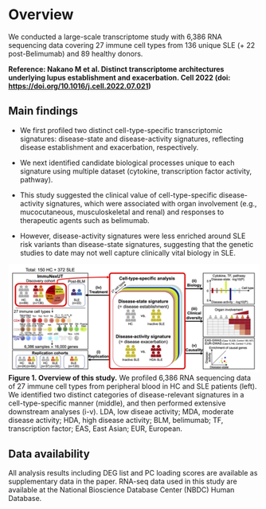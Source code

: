 # Overview
We conducted a large-scale transcriptome study with 6,386 RNA sequencing data covering 27 immune cell types from 136 unique SLE (+ 22 post-Belimumab) and 89 healthy donors.

**Reference: Nakano M et al. Distinct transcriptome architectures underlying lupus establishment and exacerbation. Cell 2022 (doi: https://doi.org/10.1016/j.cell.2022.07.021)**

## Main findings
- We first profiled two distinct cell-type-specific transcriptomic signatures: disease-state and disease-activity signatures, reflecting disease establishment and exacerbation, respectively.

- We next identified candidate biological processes unique to each signature using multiple dataset (cytokine, transcription factor activity, pathway).

- This study suggested the clinical value of cell-type-specific disease-activity signatures, which were associated with organ involvement (e.g., mucocutaneous, musculoskeletal and renal) and responses to therapeutic agents such as belimumab.

- However, disease-activity signatures were less enriched around SLE risk variants than disease-state signatures, suggesting that the genetic studies to date may not well capture clinically vital biology in SLE.

![image](./Data/Fig1.png)
**Figure 1. Overview of this study.**
We profiled 6,386 RNA sequencing data of 27 immune cell types from peripheral blood in HC and SLE patients (left). We identified two distinct categories of disease-relevant signatures in a cell-type-specific manner (middle), and then performed extensive downstream analyses (i-v). LDA, low diseae activity; MDA, moderate disease activity; HDA, high disease activity; BLM, belimumab; TF, transcription factor; EAS, East Asian; EUR, European.


## Data availability
All analysis results including DEG list and PC loading scores are available as supplementary data in the paper. RNA-seq data used in this study are available at the National Bioscience Database Center (NBDC) Human Database.


